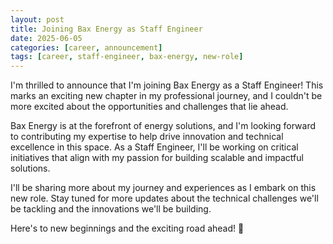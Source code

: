 ```yaml
---
layout: post
title: Joining Bax Energy as Staff Engineer
date: 2025-06-05
categories: [career, announcement]
tags: [career, staff-engineer, bax-energy, new-role]
---
```


I'm thrilled to announce that I'm joining Bax Energy as a Staff Engineer! This marks an exciting new chapter in my professional journey, and I couldn't be more excited about the opportunities and challenges that lie ahead.

Bax Energy is at the forefront of energy solutions, and I'm looking forward to contributing my expertise to help drive innovation and technical excellence in this space. As a Staff Engineer, I'll be working on critical initiatives that align with my passion for building scalable and impactful solutions.

I'll be sharing more about my journey and experiences as I embark on this new role. Stay tuned for more updates about the technical challenges we'll be tackling and the innovations we'll be building.

Here's to new beginnings and the exciting road ahead! 🚀 
